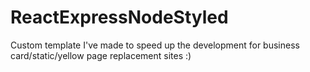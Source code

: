 # ReactExpressNodeStyled
Custom template I've made to speed up the development for business card/static/yellow page replacement sites :)
